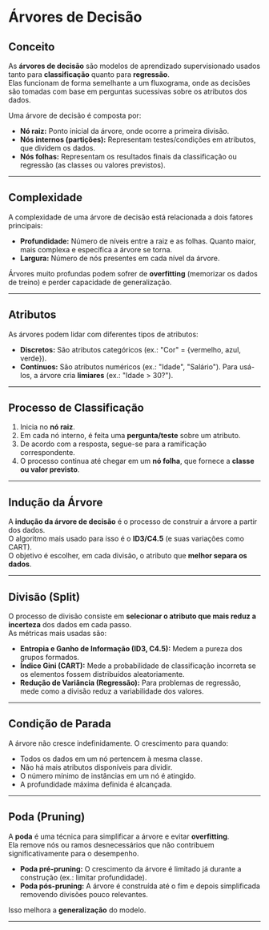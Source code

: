 # Árvores de Decisão

## Conceito

As **árvores de decisão** são modelos de aprendizado supervisionado usados tanto para **classificação** quanto para **regressão**.  
Elas funcionam de forma semelhante a um fluxograma, onde as decisões são tomadas com base em perguntas sucessivas sobre os atributos dos dados.

Uma árvore de decisão é composta por:

- **Nó raiz:** Ponto inicial da árvore, onde ocorre a primeira divisão.  
- **Nós internos (partições):** Representam testes/condições em atributos, que dividem os dados.  
- **Nós folhas:** Representam os resultados finais da classificação ou regressão (as classes ou valores previstos).  

---

## Complexidade

A complexidade de uma árvore de decisão está relacionada a dois fatores principais:

- **Profundidade:** Número de níveis entre a raiz e as folhas. Quanto maior, mais complexa e específica a árvore se torna.  
- **Largura:** Número de nós presentes em cada nível da árvore.  

Árvores muito profundas podem sofrer de **overfitting** (memorizar os dados de treino) e perder capacidade de generalização.

---

## Atributos

As árvores podem lidar com diferentes tipos de atributos:

- **Discretos:** São atributos categóricos (ex.: "Cor" = {vermelho, azul, verde}).  
- **Contínuos:** São atributos numéricos (ex.: "Idade", "Salário"). Para usá-los, a árvore cria **limiares** (ex.: "Idade > 30?").  

---

## Processo de Classificação

1. Inicia no **nó raiz**.  
2. Em cada nó interno, é feita uma **pergunta/teste** sobre um atributo.  
3. De acordo com a resposta, segue-se para a ramificação correspondente.  
4. O processo continua até chegar em um **nó folha**, que fornece a **classe ou valor previsto**.  

---

## Indução da Árvore

A **indução da árvore de decisão** é o processo de construir a árvore a partir dos dados.  
O algoritmo mais usado para isso é o **ID3/C4.5** (e suas variações como CART).  
O objetivo é escolher, em cada divisão, o atributo que **melhor separa os dados**.

---

## Divisão (Split)

O processo de divisão consiste em **selecionar o atributo que mais reduz a incerteza** dos dados em cada passo.  
As métricas mais usadas são:

- **Entropia e Ganho de Informação (ID3, C4.5):** Medem a pureza dos grupos formados.  
- **Índice Gini (CART):** Mede a probabilidade de classificação incorreta se os elementos fossem distribuídos aleatoriamente.  
- **Redução de Variância (Regressão):** Para problemas de regressão, mede como a divisão reduz a variabilidade dos valores.

---

## Condição de Parada

A árvore não cresce indefinidamente. O crescimento para quando:

- Todos os dados em um nó pertencem à mesma classe.  
- Não há mais atributos disponíveis para dividir.  
- O número mínimo de instâncias em um nó é atingido.  
- A profundidade máxima definida é alcançada.  

---

## Poda (Pruning)

A **poda** é uma técnica para simplificar a árvore e evitar **overfitting**.  
Ela remove nós ou ramos desnecessários que não contribuem significativamente para o desempenho.

- **Poda pré-pruning:** O crescimento da árvore é limitado já durante a construção (ex.: limitar profundidade).  
- **Poda pós-pruning:** A árvore é construída até o fim e depois simplificada removendo divisões pouco relevantes.  

Isso melhora a **generalização** do modelo.

---
